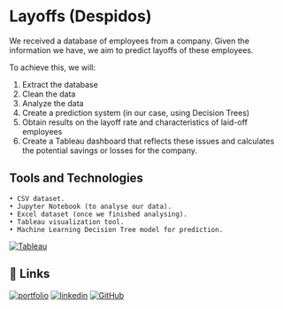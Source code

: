 # Layoffs (Despidos)


We received a database of employees from a company.
Given the information we have, we aim to predict layoffs of these employees.

To achieve this, we will:

  1.  Extract the database
  2.  Clean the data
  3.  Analyze the data
  4.  Create a prediction system (in our case, using Decision Trees)
  5.  Obtain results on the layoff rate and characteristics of laid-off employees
  6.  Create a Tableau dashboard that reflects these issues and calculates the potential savings or losses for the company.

## Tools and Technologies
    • CSV dataset.
    • Jupyter Notebook (to analyse our data).
    • Excel dataset (once we finished analysing).
    • Tableau visualization tool.
    • Machine Learning Decision Tree model for prediction.

[![Tableau](https://img.shields.io/badge/Tableau-E97627?style=for-the-badge&logo=Tableau&logoColor=white)](https://public.tableau.com/app/profile/matias.gangui/viz/Layoffs_17166742173280/Dashboard1)

   


## 🔗 Links
[![portfolio](https://img.shields.io/badge/my_portfolio-000?style=for-the-badge&logo=ko-fi&logoColor=white)](https://portfoliomatiasgangui.my.canva.site)
[![linkedin](https://img.shields.io/badge/linkedin-0A66C2?style=for-the-badge&logo=linkedin&logoColor=white)](https://www.linkedin.com/in/matias-gangui-660654175/)
[![GitHub](https://img.shields.io/badge/github-%23121011.svg?style=for-the-badge&logo=github&logoColor=white)](https://github.com/matias258)

